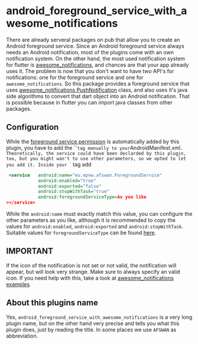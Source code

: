 # android_foreground_service_with_awesome_notifications

There are already serveral packages on pub that allow you to create an Android foreground service. Since an Android foreground service always needs an Android notification, most of the plugins come with an own notification system.
On the other hand, the most used notification system for flutter is [awesome_notifications](https://pub.dev/packages/awesome_notifications), and chances are that your app already uses it.
The problem is now that you don't want to have two API's for notifications: one for the foreground service and one for `awesome_notifications`.
So this package provides a foreground service that uses [awesome_notifications PushNotification](https://pub.dev/documentation/awesome_notifications/latest/awesome_notifications/PushNotification-class.html) class, and also uses it's java side algorithms to convert that dart object into an Android notification.
That is possible because in flutter you can import java classes from other packages.

## Configuration
While the [foreground service permission](https://developer.android.com/reference/android/Manifest.permission#FOREGROUND_SERVICE) is automatically added by this plugin, you have to add the ``<service>` tag manually to your `AndroidManifest.xml`. Theoretically, the service could have been declarded by this plugin, too, but you might wan't to use other parameters, so we opted to let you add it. Inside your `<application>` tag add
```xml
 <service   android:name="eu.epnw.afswan.ForegroundService"
            android:enabled="true"            
            android:exported="false"
            android:stopWithTask="true"
            android:foregroundServiceType=As you like
></service>
 ```
 While the `android:name` must exactly match this value, you can configure the other parameters as you like, although it is recommended to copy the values for `android:enabled`, `android:exported` and `android:stopWithTask`. Suitable values for `foregroundServiceType` can be found [here](https://developer.android.com/reference/android/app/Service#startForeground(int,%20android.app.Notification,%20int)).

 ## IMPORTANT
 If the icon of the notification is not set or not valid, the notification will appear, but will look very strange. Make sure to always specify an valid icon. If you need help with this, take a look at [awesome_notifications examples](https://github.com/rafaelsetragni/awesome_notifications/tree/master/example).

 ## About this plugins name
 Yes, `android_foreground_service_with_awesome_notifications` is a very long plugin name, but on the other hand very precise and tells you what this plugin does, just by reading the title. In some places we use `AFSWAN` as abbreviation.